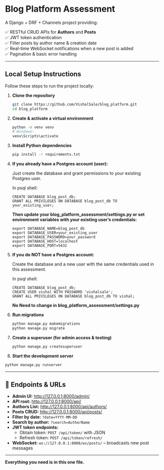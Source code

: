 # Blog Platform Assessment

A Django + DRF + Channels project providing:

✅ RESTful CRUD APIs for **Authors** and **Posts**  
✅ JWT token authentication  
✅ Filter posts by author name & creation date  
✅ Real-time WebSocket notifications when a new post is added  
✅ Pagination & basic error handling

---

## Local Setup Instructions

Follow these steps to run the project locally:

1. **Clone the repository**
   ```bash
   git clone https://github.com/VishalSale/blog_platform.git
   cd blog_platform
   ```

2. **Create & activate a virtual environment**
   ```bash
   python -m venv venv
   # Windows:
   venv\Scripts\activate
   ```

3. **Install Python dependencies**
   ```bash
   pip install -r requirements.txt
   ```
4. **If you already have a Postgres account (user):**
   
   Just create the database and grant permissions to your existing Postgres user.
   
   In psql shell:
   
   ```
   CREATE DATABASE blog_post_db;
   GRANT ALL PRIVILEGES ON DATABASE blog_post_db TO your_existing_user;
   ```
   **Then update your blog_platform_assessment/settings.py or set environment variables with your existing user’s credentials:**
   ```
   export DATABASE_NAME=blog_post_db
   export DATABASE_USER=your_existing_user
   export DATABASE_PASSWORD=your_password
   export DATABASE_HOST=localhost
   export DATABASE_PORT=5432
   ```
6. **If you do NOT have a Postgres account:**
   
   Create the database and a new user with the same credentials used in this assessment.
   
   In psql shell:
   
   ```
   CREATE DATABASE blog_post_db;
   CREATE USER vishal WITH PASSWORD 'vishalsale';
   GRANT ALL PRIVILEGES ON DATABASE blog_post_db TO vishal;
   ```
   **No Need to change in blog_platform_assessment/settings.py**
   
8. **Run migrations**
   ```bash
   python manage.py makemigrations
   python manage.py migrate
   ```

9. **Create a superuser (for admin access & testing)**
   ```bash
   python manage.py createsuperuser
   ```

10. **Start the development server**
   ```bash
   python manage.py runserver
   ```
---

## 🔗 Endpoints & URLs

- **Admin UI:** http://127.0.0.1:8000/admin/  
- **API root:** http://127.0.0.1:8000/api/  
- **Authors List:** http://127.0.0.1:8000/api/authors/
- **Posts CRUD:** http://127.0.0.1:8000/api/posts/
- **Filter by date:** `?date=YYYY-MM-DD`  
- **Search by author:** `?search=AuthorName`  
- **JWT token endpoints:**  
  - Obtain token: `POST /api/token/` with JSON  
  - Refresh token: `POST /api/token/refresh/`  
- **WebSocket:** `ws://127.0.0.1:8000/ws/posts/` – broadcasts new post messages  
---

**Everything you need is in this one file.**
